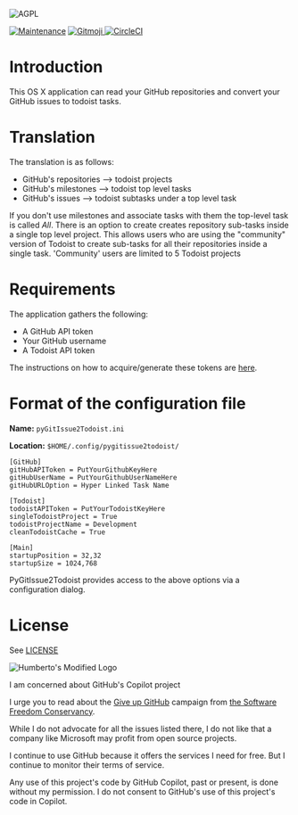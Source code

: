 ![](https://github.com/hasii2011/code-ally-basic/blob/master/developer/agpl-license-web-badge-version-2-256x48.png "AGPL")

[![Maintenance](https://img.shields.io/badge/Maintained%3F-yes-green.svg)](https://GitHub.com/Naereen/StrapDown.js/graphs/commit-activity)
<a href="https://gitmoji.dev">
  <img src="https://img.shields.io/badge/gitmoji-%20😜%20😍-FFDD67.svg?style=flat-square" alt="Gitmoji">
</a>
[![CircleCI](https://dl.circleci.com/status-badge/img/gh/hasii2011/PyGitIssue2Todoist/tree/master.svg?style=shield)](https://dl.circleci.com/status-badge/redirect/gh/hasii2011/PyGitIssue2Todoist/tree/master)

# Introduction

This OS X application can read your GitHub repositories and convert your GitHub issues to todoist tasks.

# Translation

The translation is as follows:

* GitHub's repositories --> todoist projects
* GitHub's milestones   --> todoist top level tasks
* GitHub's issues       --> todoist subtasks under a top level task

If you don't use milestones and associate tasks with them the top-level task is called _All_.  There 
is an option to create creates repository sub-tasks inside a single top level project.  This allows 
users who are using the "community" version of Todoist to create sub-tasks for all their repositories inside 
a single task.  'Community' users are limited to 5 Todoist projects


# Requirements

The application gathers the following:

* A GitHub API token
* Your GitHub username
* A Todoist API token

The instructions on how to acquire/generate these tokens are [here](https://github.com/hasii2011/gittodoistclone/wiki).


# Format of the configuration file

**Name:**   `pyGitIssue2Todoist.ini`

**Location:**  `$HOME/.config/pygitissue2todoist/`

```
[GitHub]
gitHubAPIToken = PutYourGithubKeyHere
gitHubUserName = PutYourGithubUserNameHere
gitHubURLOption = Hyper Linked Task Name

[Todoist]
todoistAPIToken = PutYourTodoistKeyHere
singleTodoistProject = True
todoistProjectName = Development
cleanTodoistCache = True

[Main]
startupPosition = 32,32
startupSize = 1024,768

```
PyGitIssue2Todoist provides access to the above options via a
configuration dialog.

# License

See [LICENSE](LICENSE)

![Humberto's Modified Logo](https://raw.githubusercontent.com/wiki/hasii2011/gittodoistclone/images/SillyGitHub.png)

I am concerned about GitHub's Copilot project



I urge you to read about the
[Give up GitHub](https://GiveUpGitHub.org) campaign from
[the Software Freedom Conservancy](https://sfconservancy.org).

While I do not advocate for all the issues listed there, I do not like that
a company like Microsoft may profit from open source projects.

I continue to use GitHub because it offers the services I need for free.  But I continue
to monitor their terms of service.

Any use of this project's code by GitHub Copilot, past or present, is done
without my permission.  I do not consent to GitHub's use of this project's
code in Copilot.
